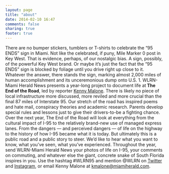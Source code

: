 ```yaml
---
layout: page
title: "about"
date: 2014-02-10 16:47
comments: false
sharing: true
footer: true
---
```

There are no bumper stickers, tumblers or T-shirts to celebrate the “95 ENDS” sign in Miami. Not like the celebrated, if puny, Mile Marker 0 post in Key West.  That is evidence, perhaps, of our nostalgic bias. A sign, possibly, of the powerful Key West brand. Or maybe it’s just the fact that the “95 ENDS” sign is blocked by foliage until you drive right up close to it.  Whatever the answer, there stands the sign, marking almost 2,000 miles of human accomplishment and its unceremonious dump onto U.S. 1.  WLRN-Miami Herald News presents a year-long project to document life at<strong> The End of the Road</strong>, led by reporter <a href="http://wlrn.org/people/kenny-malone" target="_blank">Kenny Malone</a>. There is likely no piece of local infrastructure more discussed, more reviled and more crucial than the final 87 miles of Interstate 95.  Our stretch of the road has inspired poems and hate mail, conspiracy theories and academic research. Parents develop special rules and lessons just to give their drivers-to-be a fighting chance.  Over the next year, The End of the Road will look at everything from the cultural impact of I-95 to the relatively brand-new use of managed express lanes. From the dangers — and perceived dangers — of life on the highway to the history of how I-95 became what it is today.  But ultimately this is a public road and a public story to steer. We’d like to hear what you want to know, what you’ve seen, what you’ve experienced. Throughout the year, send WLRN-Miami Herald News your photos of life on I-95, your comments on commuting, and whatever else the giant, concrete snake of South Florida inspires in you.  Use the hashtag #WLRN95 and mention @WLRN on <a href="http://twitter.com/wlrn" target="_blank">Twitter</a> and <a href="http://instagram.com/wlrn" target="_blank">Instagram</a>, or email Kenny Malone at <a href="mailto:kmalone@miamiherald.com" target="_blank">kmalone@miamiherald.com</a>.
